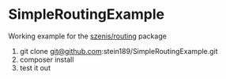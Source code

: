 # SimpleRoutingExample
Working example for the <a href="https://github.com/stein189/SimpleRouting">szenis/routing</a> package

1. git clone git@github.com:stein189/SimpleRoutingExample.git
2. composer install
3. test it out
